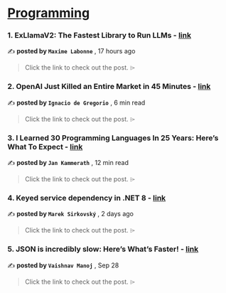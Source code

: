 
<h1><a href=https://medium.com/tag/programming/recommended target="_blank" rel="noopener noreferrer">Programming</a></h1>
<h3>1. ExLlamaV2: The Fastest Library to Run LLMs - <a href=https://medium.com/towards-data-science/exllamav2-the-fastest-library-to-run-llms-32aeda294d26?source=tag_recommended_feed---------0-84----------programming----------ac669a86_e8f5_4b01_a71e_2dd8ffa61b61------- target="_blank" rel="noopener noreferrer">link</a></h3>

✍️ **posted by `Maxime Labonne`** <date> , 17 hours ago</date>

<blockquote>Click the link to check out the post. ⌲</blockquote>

<h3>2. OpenAI Just Killed an Entire Market in 45 Minutes - <a href=https://medium.com/@ignacio.de.gregorio.noblejas/openai-just-killed-an-entire-market-in-45-minutes-818b2a8ad33e?source=tag_recommended_feed---------1-85----------programming----------ac669a86_e8f5_4b01_a71e_2dd8ffa61b61------- target="_blank" rel="noopener noreferrer">link</a></h3>

✍️ **posted by `Ignacio de Gregorio`** <date> , 6 min read</date>

<blockquote>Click the link to check out the post. ⌲</blockquote>

<h3>3. I Learned 30 Programming Languages In 25 Years: Here’s What To Expect - <a href=https://medium.com/@jankammerath/i-learned-30-programming-languages-in-25-years-heres-what-to-expect-08ce2ac9d80b?source=tag_recommended_feed---------2-84----------programming----------ac669a86_e8f5_4b01_a71e_2dd8ffa61b61------- target="_blank" rel="noopener noreferrer">link</a></h3>

✍️ **posted by `Jan Kammerath`** <date> , 12 min read</date>

<blockquote>Click the link to check out the post. ⌲</blockquote>

<h3>4. Keyed service dependency in .NET 8 - <a href=https://medium.com/@mareks-082/keyed-service-dependency-in-net-8-20a1c9d08e48?source=tag_recommended_feed---------3-107----------programming----------ac669a86_e8f5_4b01_a71e_2dd8ffa61b61------- target="_blank" rel="noopener noreferrer">link</a></h3>

✍️ **posted by `Marek Sirkovský`** <date> , 2 days ago</date>

<blockquote>Click the link to check out the post. ⌲</blockquote>

<h3>5. JSON is incredibly slow: Here’s What’s Faster! - <a href=https://medium.com/data-science-community-srm/json-is-incredibly-slow-heres-what-s-faster-ca35d5aaf9e8?source=tag_recommended_feed---------4-85----------programming----------ac669a86_e8f5_4b01_a71e_2dd8ffa61b61------- target="_blank" rel="noopener noreferrer">link</a></h3>

✍️ **posted by `Vaishnav Manoj`** <date> , Sep 28</date>

<blockquote>Click the link to check out the post. ⌲</blockquote>

